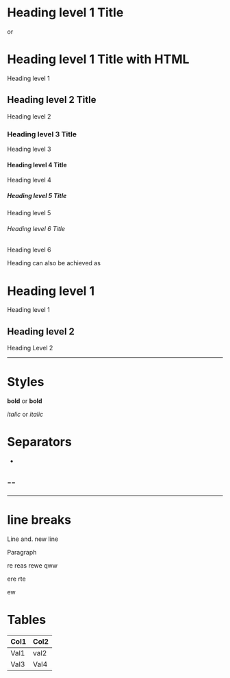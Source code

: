 # Heading level 1 Title	

or

<h1>Heading level 1 Title with HTML</h1> 	
Heading level 1

## Heading level 2 Title	
Heading level 2


### Heading level 3 Title
Heading level 3


#### Heading level 4 	Title	
Heading level 4


##### Heading level 5 Title 		
Heading level 5


###### Heading level 6 Title
Heading level 6



Heading can also be achieved as


Heading level 1
=============== 		
Heading level 1

Heading level 2
---------------

Heading Level 2


-------
# Styles

**bold** or __bold__

_italic_ or *italic* 

# Separators

-
--
---
___


# line breaks


Line and.
new line

Paragraph

re reas rewe
qww

ere
rte </p>
ew


# Tables


| Col1 | Col2 |
| ---- | ---- |
| Val1 | val2 |
| Val3 | Val4 | 
